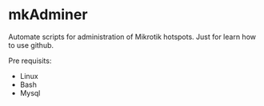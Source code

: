 # mkAdminer

Automate scripts for administration of Mikrotik hotspots. Just for learn how to use github.

Pre requisits:
- Linux
- Bash
- Mysql
